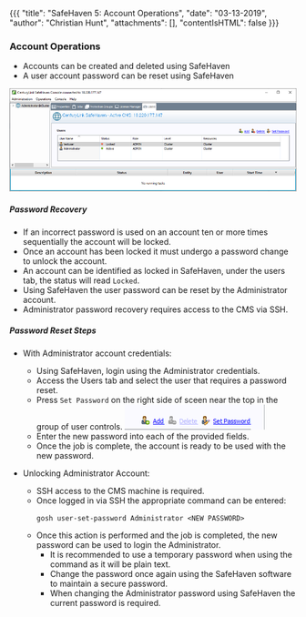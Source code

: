 {{{
  "title": "SafeHaven 5: Account Operations",
  "date": "03-13-2019",
  "author": "Christian Hunt",
  "attachments": [],
  "contentIsHTML": false
}}}

### Account Operations

* Accounts can be created and deleted using SafeHaven
* A user account password can be reset using SafeHaven


![alt text](../../images/SH5.0/userops/safehaven_users.png "SetPassword")

##### Password Recovery
* If an incorrect password is used on an account ten or more times sequentially the account will be locked.
* Once an account has been locked it must undergo a password change to unlock the account.
* An account can be identified as locked in SafeHaven, under the users tab, the status will read `Locked`.
* Using SafeHaven the user password can be reset by the Administrator account.
* Administrator password recovery requires access to the CMS via SSH.

##### Password Reset Steps
* With Administrator account credentials:
    * Using SafeHaven, login using the Administrator credentials.
    * Access the Users tab and select the user that requires a password reset.
    * Press `Set Password` on the right side of sceen near the top in the group of user controls.
    ![alt text](../../images/SH5.0/userops/safehaven_setpassword.png "SetPassword")
    * Enter the new password into each of the provided fields.
    * Once the job is complete, the account is ready to be used with the new password.

* Unlocking Administrator Account:
    * SSH access to the CMS machine is required.
    * Once logged in via SSH the appropriate command can be entered:
        ```
        gosh user-set-password Administrator <NEW PASSWORD>
        ```
    * Once this action is performed and the job is completed, the new password can be used to login the Administrator.
        * It is recommended to use a temporary password when using the command as it will be plain text.
        * Change the password once again using the SafeHaven software to maintain a secure password.
        * When changing the Administrator password using SafeHaven the current password is required.
        
